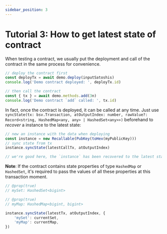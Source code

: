 ```yaml
---
sidebar_position: 3
---
```


# Tutorial 3: How to get latest state of contract

When testing a contract, we usually put the deployment and call of the contract in the same process for convenience.

```ts
// deploy the contract first
const deployTx = await demo.deploy(inputSatoshis)
console.log('Demo contract deployed: ', deployTx.id)

// then call the contract
const { tx } = await demo.methods.add(3n)
console.log('Demo contract `add` called: ', tx.id)
```

In fact, once the contract is deployed, it can be called at any time. Just use `syncState(tx: bsv.Transaction, atOutputIndex: number, rawValue?: Record<string, HashedMap<any, any> | HashedSet<any>>)` beforehand to *recover* a instance to the latest state:

```ts
// new an instance with the data when deploying
const instance = new Recallable(PubKey(toHex(myPublicKey)))
// sync state from tx
instance.syncState(latestCallTx, atOutputIndex)

// we're good here, the `instance` has been recovered to the latest state
```

**Note**: If the contract contains state properties of type `HashedMap` or `HashedSet`, it's required to pass the values of all these properties at this transaction moment.

```ts
// @prop(true)
// mySet: HashedSet<bigint>

// @prop(true)
// myMap: HashedMap<bigint, bigint>

instance.syncState(latestTx, atOutputIndex, {
    'mySet': currentSet,
    'myMap': currentMap,
})
```

